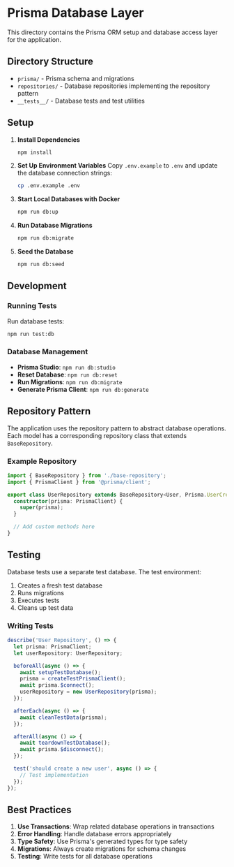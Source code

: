 # Prisma Database Layer

This directory contains the Prisma ORM setup and database access layer for the application.

## Directory Structure

- `prisma/` - Prisma schema and migrations
- `repositories/` - Database repositories implementing the repository pattern
- `__tests__/` - Database tests and test utilities

## Setup

1. **Install Dependencies**
   ```bash
   npm install
   ```

2. **Set Up Environment Variables**
   Copy `.env.example` to `.env` and update the database connection strings:
   ```bash
   cp .env.example .env
   ```

3. **Start Local Databases with Docker**
   ```bash
   npm run db:up
   ```

4. **Run Database Migrations**
   ```bash
   npm run db:migrate
   ```

5. **Seed the Database**
   ```bash
   npm run db:seed
   ```

## Development

### Running Tests

Run database tests:
```bash
npm run test:db
```

### Database Management

- **Prisma Studio**: `npm run db:studio`
- **Reset Database**: `npm run db:reset`
- **Run Migrations**: `npm run db:migrate`
- **Generate Prisma Client**: `npm run db:generate`

## Repository Pattern

The application uses the repository pattern to abstract database operations. Each model has a corresponding repository class that extends `BaseRepository`.

### Example Repository

```typescript
import { BaseRepository } from './base-repository';
import { PrismaClient } from '@prisma/client';

export class UserRepository extends BaseRepository<User, Prisma.UserCreateInput, Prisma.UserUpdateInput, Prisma.UserWhereUniqueInput, Prisma.UserWhereInput, Prisma.UserOrderByWithRelationInput> {
  constructor(prisma: PrismaClient) {
    super(prisma);
  }

  // Add custom methods here
}
```

## Testing

Database tests use a separate test database. The test environment:

1. Creates a fresh test database
2. Runs migrations
3. Executes tests
4. Cleans up test data

### Writing Tests

```typescript
describe('User Repository', () => {
  let prisma: PrismaClient;
  let userRepository: UserRepository;

  beforeAll(async () => {
    await setupTestDatabase();
    prisma = createTestPrismaClient();
    await prisma.$connect();
    userRepository = new UserRepository(prisma);
  });

  afterEach(async () => {
    await cleanTestData(prisma);
  });

  afterAll(async () => {
    await teardownTestDatabase();
    await prisma.$disconnect();
  });

  test('should create a new user', async () => {
    // Test implementation
  });
});
```

## Best Practices

1. **Use Transactions**: Wrap related database operations in transactions
2. **Error Handling**: Handle database errors appropriately
3. **Type Safety**: Use Prisma's generated types for type safety
4. **Migrations**: Always create migrations for schema changes
5. **Testing**: Write tests for all database operations

